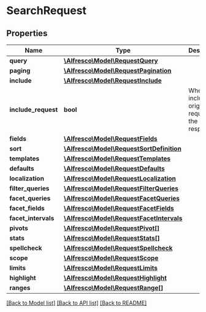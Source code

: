 # SearchRequest

## Properties
Name | Type | Description | Notes
------------ | ------------- | ------------- | -------------
**query** | [**\Alfresco\Model\RequestQuery**](RequestQuery.md) |  | 
**paging** | [**\Alfresco\Model\RequestPagination**](RequestPagination.md) |  | [optional] 
**include** | [**\Alfresco\Model\RequestInclude**](RequestInclude.md) |  | [optional] 
**include_request** | **bool** | When true, include the original request in the response | [optional] [default to false]
**fields** | [**\Alfresco\Model\RequestFields**](RequestFields.md) |  | [optional] 
**sort** | [**\Alfresco\Model\RequestSortDefinition**](RequestSortDefinition.md) |  | [optional] 
**templates** | [**\Alfresco\Model\RequestTemplates**](RequestTemplates.md) |  | [optional] 
**defaults** | [**\Alfresco\Model\RequestDefaults**](RequestDefaults.md) |  | [optional] 
**localization** | [**\Alfresco\Model\RequestLocalization**](RequestLocalization.md) |  | [optional] 
**filter_queries** | [**\Alfresco\Model\RequestFilterQueries**](RequestFilterQueries.md) |  | [optional] 
**facet_queries** | [**\Alfresco\Model\RequestFacetQueries**](RequestFacetQueries.md) |  | [optional] 
**facet_fields** | [**\Alfresco\Model\RequestFacetFields**](RequestFacetFields.md) |  | [optional] 
**facet_intervals** | [**\Alfresco\Model\RequestFacetIntervals**](RequestFacetIntervals.md) |  | [optional] 
**pivots** | [**\Alfresco\Model\RequestPivot[]**](RequestPivot.md) |  | [optional] 
**stats** | [**\Alfresco\Model\RequestStats[]**](RequestStats.md) |  | [optional] 
**spellcheck** | [**\Alfresco\Model\RequestSpellcheck**](RequestSpellcheck.md) |  | [optional] 
**scope** | [**\Alfresco\Model\RequestScope**](RequestScope.md) |  | [optional] 
**limits** | [**\Alfresco\Model\RequestLimits**](RequestLimits.md) |  | [optional] 
**highlight** | [**\Alfresco\Model\RequestHighlight**](RequestHighlight.md) |  | [optional] 
**ranges** | [**\Alfresco\Model\RequestRange[]**](RequestRange.md) |  | [optional] 

[[Back to Model list]](../README.md#documentation-for-models) [[Back to API list]](../README.md#documentation-for-api-endpoints) [[Back to README]](../README.md)


